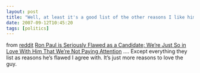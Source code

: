 ```yaml
---
layout: post
title: "Well, at least it's a good list of the other reasons I like him"
date: 2007-09-12T10:45:20
tags: [politics]
---
```


<p>from <a href="http://reddit.com/">reddit</a> <a href="http://dmiessler.com/blogarchive/ron-paul-is-not-a-great-candidate-were-just-so-in-love-with-him-that-were-not-paying-attention">Ron Paul is Seriously Flawed as a Candidate; We’re Just So in Love With Him That We’re Not Paying Attention</a> &#8230;. Except everything they list as reasons he&#8217;s flawed I agree with.  It&#8217;s just more reasons to love the guy.</p>
